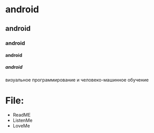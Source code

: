# android
## android
### android
#### android
##### android
визуальное программирование и человеко-машинное обучение

# File:
- ReadME
- ListenMe
- LoveMe
